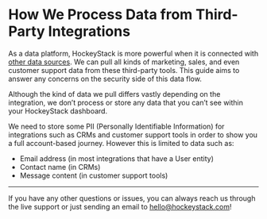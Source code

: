# How We Process Data from Third-Party Integrations

As a data platform, HockeyStack is more powerful when it is connected with [other data sources](https://hockeystack.com/integrations). We can pull all kinds of marketing, sales, and even customer support data from these third-party tools. This guide aims to answer any concerns on the security side of this data flow.

Although the kind of data we pull differs vastly depending on the integration, we don’t process or store any data that you can’t see within your HockeyStack dashboard.

We need to store some PII (Personally Identifiable Information) for integrations such as CRMs and customer support tools in order to show you a full account-based journey. However this is limited to data such as:

- Email address (in most integrations that have a User entity)
- Contact name (in CRMs)
- Message content (in customer support tools)

---

If you have any other questions or issues, you can always reach us through the live support or just sending an email to [hello@hockeystack.com](mailto:hello@hockeystack.com)!
